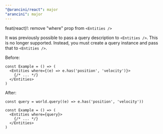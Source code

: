 ```yaml
---
"@arancini/react": major
"arancini": major
---
```


feat(react)!: remove "where" prop from `<Entities />`

It was previously possible to pass a query description to `<Entities />`. This is no longer supported. Instead, you must create a query instance and pass that to `<Entities />`.

Before:

```tsx
const Example = () => (
  <Entities where={(e) => e.has('position', 'velocity')}>
    {/* ... */}
  </Entities>
)
```

After:

```tsx
const query = world.query((e) => e.has('position', 'velocity'))

const Example = () => (
  <Entities where={query}>
    {/* ... */}
  </Entities>
)
```
